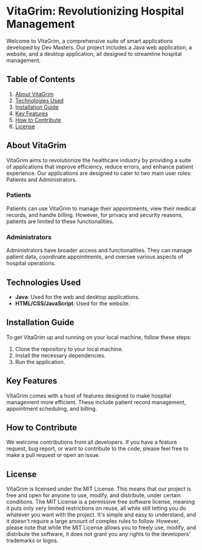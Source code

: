 # VitaGrim: Revolutionizing Hospital Management
Welcome to VitaGrim, a comprehensive suite of smart applications developed by Dev Masters. Our project includes a Java web application, a website, and a desktop application, all designed to streamline hospital management.

## Table of Contents
1. [About VitaGrim](#about-vitagrim)
2. [Technologies Used](#technologies-used)
3. [Installation Guide](#installation-guide)
4. [Key Features](#key-features)
5. [How to Contribute](#how-to-contribute)
6. [License](#license)

## About VitaGrim
VitaGrim aims to revolutionize the healthcare industry by providing a suite of applications that improve efficiency, reduce errors, and enhance patient experience. Our applications are designed to cater to two main user roles: Patients and Administrators.

### Patients
Patients can use VitaGrim to manage their appointments, view their medical records, and handle billing. However, for privacy and security reasons, patients are limited to these functionalities.

### Administrators
Administrators have broader access and functionalities. They can manage patient data, coordinate appointments, and oversee various aspects of hospital operations.

## Technologies Used
- **Java**: Used for the web and desktop applications.
- **HTML/CSS/JavaScript**: Used for the website.

## Installation Guide
To get VitaGrim up and running on your local machine, follow these steps:

1. Clone the repository to your local machine.
2. Install the necessary dependencies.
3. Run the application.

## Key Features
VitaGrim comes with a host of features designed to make hospital management more efficient. These include patient record management, appointment scheduling, and billing.

## How to Contribute
We welcome contributions from all developers. If you have a feature request, bug report, or want to contribute to the code, please feel free to make a pull request or open an issue.

## License
VitaGrim is licensed under the MIT License. This means that our project is free and open for anyone to use, modify, and distribute, under certain conditions. The MIT License is a permissive free software license, meaning it puts only very limited restrictions on reuse, all while still letting you do whatever you want with the project. It's simple and easy to understand, and it doesn't require a large amount of complex rules to follow. However, please note that while the MIT License allows you to freely use, modify, and distribute the software, it does not grant you any rights to the developers' trademarks or logos.
